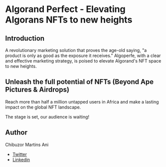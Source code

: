 # Algorand Perfect - Elevating Algorans NFTs to new heights

## Introduction

A revolutionary marketing solution that proves the age-old saying, "a product is only as good as the exposure it receives." Algoperfe, with a clear and effective marketing strategy, is poised to elevate Algorand's NFT space to new heights.


## Unleash the full potential of NFTs (Beyond Ape Pictures & Airdrops)

Reach more than half a million untapped users in Africa and make a lasting impact on the global NFT landscape. 

The stage is set, our audience is waiting!

## Author
Chibuzor Martins Ani
- [Twitter](https://twitter.com/ChibuzorAni5)
- [Linkedin](https://www.linkedin.com/in/chibuzor-ani-38a449173)
